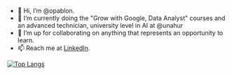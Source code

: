 - 👋 Hi, I’m @opablon.
- 🌱 I’m currently doing the "Grow with Google, Data Analyst" courses and an advanced technician, university level in AI at @unahur
- 💞️ I’m up for collaborating on anything that represents an opportunity to learn.
- 📫 Reach me at [LinkedIn](https://www.linkedin.com/in/opablon/).

[![Top Langs](https://github-readme-stats.vercel.app/api/top-langs/?username=opablon&layout=compact)](https://github.com/anuraghazra/github-readme-stats)
